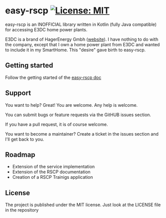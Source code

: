 # easy-rscp [![License: MIT](https://img.shields.io/badge/License-MIT-yellow.svg)](https://opensource.org/licenses/MIT)

easy-rscp is an INOFFICIAL library written in Kotlin (fully Java compatible) for accessing E3DC home power plants.

E3DC is a brand of HagerEnergy Gmbh ([website](https://www.e3dc.com/)). I have nothing to do with the company, except that I own a home power plant from E3DC and wanted to include it in my SmartHome. This "desire" gave birth to easy-rscp.

## Getting started

Follow the getting started of the [easy-rscp doc](https://jnk-cons.github.io/easy-rscp/)

## Support
You want to help? Great! You are welcome. Any help is welcome.

You can submit bugs or feature requests via the GitHUB issues section.

If you have a pull request, it is of course welcome.

You want to become a maintainer? Create a ticket in the issues section and I'll get back to you.

## Roadmap
- Extension of the service implementation
- Extension of the RSCP documentation
- Creation of a RSCP Trainigs application

## License
The project is published under the MIT license. Just look at the LICENSE file in the repository
